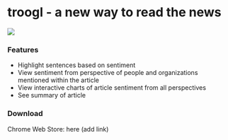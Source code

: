# troogl - a new way to read the news

![](app/images/plugin-demo.gif)

### Features

- Highlight sentences based on sentiment
- View sentiment from perspective of people and organizations mentioned within the article
- View interactive charts of article sentiment from all perspectives
- See summary of article

### Download

Chrome Web Store: here (add link)